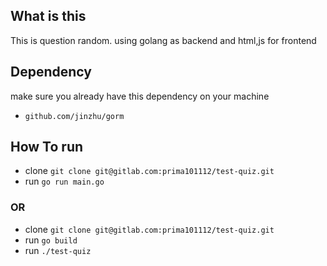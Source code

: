 ## What is this

This is question random. using golang as backend and html,js for frontend

## Dependency

make sure you already have this dependency on your machine
- `github.com/jinzhu/gorm`

## How To run

- clone `git clone git@gitlab.com:prima101112/test-quiz.git`
- run `go run main.go`

### OR

- clone `git clone git@gitlab.com:prima101112/test-quiz.git`
- run `go build`
- run `./test-quiz`